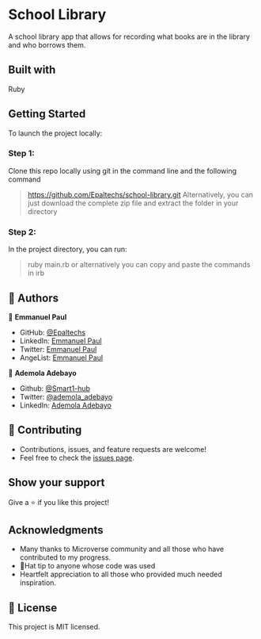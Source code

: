 # School Library
A school library app that allows for recording what books are in the library and who borrows them.

## Built with
Ruby

## Getting Started
To launch the project locally:

### Step 1:
Clone this repo locally using git in the command line and the following command
> https://github.com/Epaltechs/school-library.git
Alternatively, you can just download the complete zip file and extract the folder in your directory

### Step 2:
In the project directory, you can run:
> ruby main.rb
or alternatively you can copy and paste the commands in
> irb

## 👤 Authors

:bust_in_silhouette: **Emmanuel Paul**
- GitHub: [@Epaltechs](https://github.com/Epaltechs)
- LinkedIn: [Emmanuel Paul](https://www.linkedin.com/in/emmanuel-s-paul)
- Twitter: [Emmanuel Paul](http://twitter.com/@emmapaul247)
- AngeList: [Emmanuel Paul](https://angel.co/u/emmanuel-s-paul)

👤 **Ademola Adebayo**

- Github: [@Smart1-hub](https://github.com/Smart1-hub)
- Twitter: [@ademola_adebayo](https://twitter.com/ademola_adebayo)
- LinkedIn: [Ademola Adebayo](https://www.linkedin.com/in/ademola-adebayo)

## :handshake: Contributing
- Contributions, issues, and feature requests are welcome!
- Feel free to check the [issues page](https://github.com/Epaltechs/school-library/issues).


## Show your support
Give a :star:️ if you like this project!

## Acknowledgments
- Many thanks to Microverse community and all those who have contributed to my progress.
- 🎩Hat tip to anyone whose code was used
- Heartfelt appreciation to all those who provided much needed inspiration.

## :memo: License
This project is MIT licensed.
